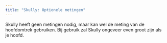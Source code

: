 ```yaml
---
title: "Skully: Optionele metingen"
---
```


<Note>
Skully heeft geen metingen nodig, maar kan wel de meting van de hoofdomtrek gebruiken. Bij gebruik zal Skully ongeveer even groot zijn als je hoofd.
</Note>
